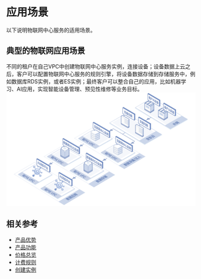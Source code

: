 # 应用场景

以下说明物联网中心服务的适用场景。

## 典型的物联网应用场景
不同的租户在自己VPC中创建物联网中心服务实例，连接设备；设备数据上云之后，客户可以配置物联网中心服务的规则引擎，将设备数据存储到存储服务中，例如数据库RDS实例，或者ES实例；最终客户可以整合自己的应用，比如机器学习、AI应用，实现智能设备管理、预见性维修等业务目标。
![设备上云场景](../../../../image/IoT/IoT-Hub/iothub-005.png)

## 相关参考

- [产品优势](../Introduction/Benefits.md)
- [产品功能](../Introduction/Features.md)
- [价格总览](../Pricing/Price-Overview.md)
- [计费规则](../Pricing/Billing-Rules.md)
- [创建实例](../Getting-Started/Create-Instance.md)
